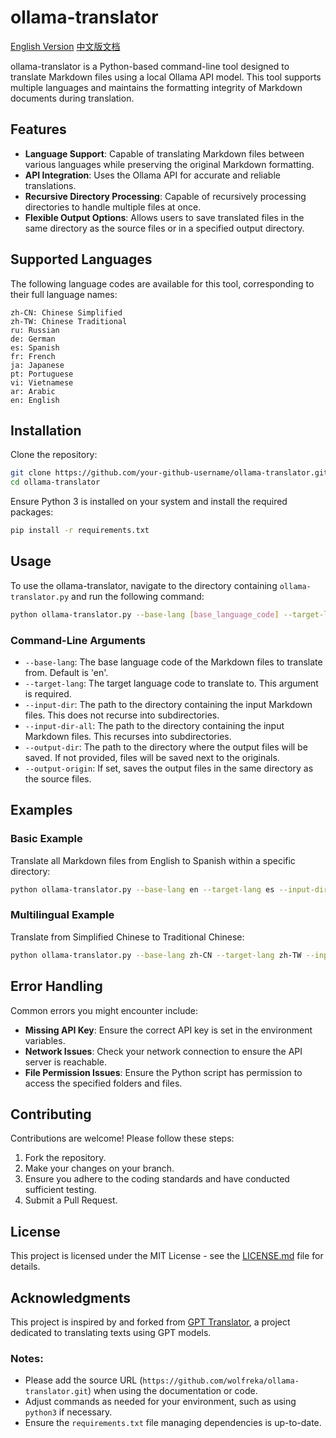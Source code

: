 # ollama-translator
[English Version](./README-EN.md) [中文版文档](./README_CN.md)

ollama-translator is a Python-based command-line tool designed to translate Markdown files using a local Ollama API model. This tool supports multiple languages and maintains the formatting integrity of Markdown documents during translation.

## Features

- **Language Support**: Capable of translating Markdown files between various languages while preserving the original Markdown formatting.
- **API Integration**: Uses the Ollama API for accurate and reliable translations.
- **Recursive Directory Processing**: Capable of recursively processing directories to handle multiple files at once.
- **Flexible Output Options**: Allows users to save translated files in the same directory as the source files or in a specified output directory.

## Supported Languages

The following language codes are available for this tool, corresponding to their full language names:

```plaintext
zh-CN: Chinese Simplified
zh-TW: Chinese Traditional
ru: Russian
de: German
es: Spanish
fr: French
ja: Japanese
pt: Portuguese
vi: Vietnamese
ar: Arabic
en: English
```

## Installation

Clone the repository:

```bash
git clone https://github.com/your-github-username/ollama-translator.git
cd ollama-translator
```

Ensure Python 3 is installed on your system and install the required packages:

```bash
pip install -r requirements.txt
```

## Usage

To use the ollama-translator, navigate to the directory containing `ollama-translator.py` and run the following command:

```bash
python ollama-translator.py --base-lang [base_language_code] --target-lang [target_language_code] --input-dir [input_directory] [--output-dir [output_directory]]
```

### Command-Line Arguments

- `--base-lang`: The base language code of the Markdown files to translate from. Default is 'en'.
- `--target-lang`: The target language code to translate to. This argument is required.
- `--input-dir`: The path to the directory containing the input Markdown files. This does not recurse into subdirectories.
- `--input-dir-all`: The path to the directory containing the input Markdown files. This recurses into subdirectories.
- `--output-dir`: The path to the directory where the output files will be saved. If not provided, files will be saved next to the originals.
- `--output-origin`: If set, saves the output files in the same directory as the source files.

## Examples

### Basic Example
Translate all Markdown files from English to Spanish within a specific directory:

```bash
python ollama-translator.py --base-lang en --target-lang es --input-dir /path/to/input --output-dir /path/to/output
```

### Multilingual Example
Translate from Simplified Chinese to Traditional Chinese:

```bash
python ollama-translator.py --base-lang zh-CN --target-lang zh-TW --input-dir /path/to/input --output-dir /path/to/output
```

## Error Handling

Common errors you might encounter include:

- **Missing API Key**: Ensure the correct API key is set in the environment variables.
- **Network Issues**: Check your network connection to ensure the API server is reachable.
- **File Permission Issues**: Ensure the Python script has permission to access the specified folders and files.

## Contributing

Contributions are welcome! Please follow these steps:

1. Fork the repository.
2. Make your changes on your branch.
3. Ensure you adhere to the coding standards and have conducted sufficient testing.
4. Submit a Pull Request.

## License

This project is licensed under the MIT License - see the [LICENSE.md](LICENSE.md) file for details.
## Acknowledgments

This project is inspired by and forked from [GPT Translator](https://github.com/daqing/gpt-translator), a project dedicated to translating texts using GPT models.

### Notes:
- Please add the source URL (`https://github.com/wolfreka/ollama-translator.git`) when using the documentation or code.
- Adjust commands as needed for your environment, such as using `python3` if necessary.
- Ensure the `requirements.txt` file managing dependencies is up-to-date.
